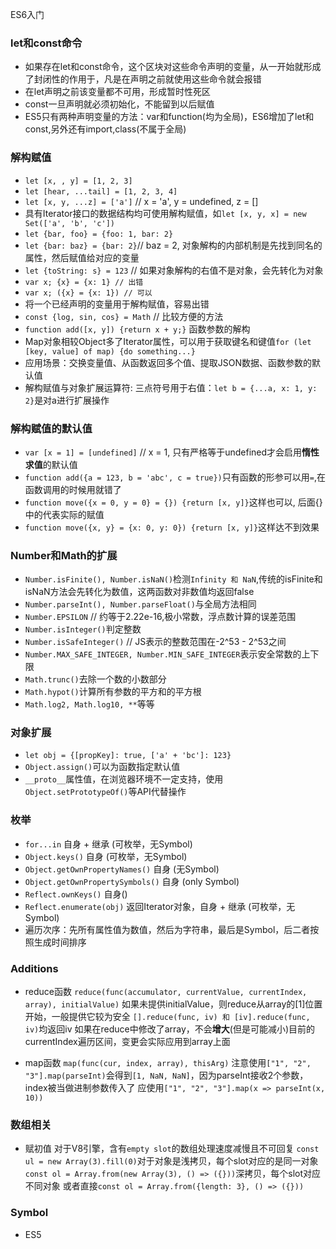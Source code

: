 ES6入门

### let和const命令

* 如果存在let和const命令，这个区块对这些命令声明的变量，从一开始就形成了封闭性的作用于，凡是在声明之前就使用这些命令就会报错
* 在let声明之前该变量都不可用，形成暂时性死区
* const一旦声明就必须初始化，不能留到以后赋值
* ES5只有两种声明变量的方法：var和function(均为全局)，ES6增加了let和const,另外还有import,class(不属于全局)

### 解构赋值
* `let [x, , y] = [1, 2, 3]`
* `let [hear, ...tail] = [1, 2, 3, 4]`
* `let [x, y, ...z] = ['a']` // x = 'a', y = undefined, z = []
* 具有Iterator接口的数据结构均可使用解构赋值，如`let [x, y, x] = new Set(['a', 'b', 'c'])`
* `let {bar, foo} = {foo: 1, bar: 2}`
* `let {bar: baz} = {bar: 2}`// baz = 2, 对象解构的内部机制是先找到同名的属性，然后赋值给对应的变量
* `let {toString: s} = 123` // 如果对象解构的右值不是对象，会先转化为对象
* `var x; {x} = {x: 1} // 出错`
* `var x; ({x} = {x: 1}) // 可以`
* 将一个已经声明的变量用于解构赋值，容易出错
* `const {log, sin, cos} = Math` // 比较方便的方法
* `function add([x, y]) {return x + y;}` 函数参数的解构
* Map对象相较Object多了Iterator属性，可以用于获取键名和键值`for (let [key, value] of map) {do something...}`
* 应用场景：交换变量值、从函数返回多个值、提取JSON数据、函数参数的默认值
* 解构赋值与对象扩展运算符: 三点符号用于右值：`let b = {...a, x: 1, y: 2}`是对a进行扩展操作

### 解构赋值的默认值

* `var [x = 1] = [undefined]` // x = 1, 只有严格等于undefined才会启用**惰性求值**的默认值
* `function add({a = 123, b = 'abc', c = true})`只有函数的形参可以用`=`,在函数调用的时候用就错了
* `function move({x = 0, y = 0} = {}) {return [x, y]}`这样也可以, 后面{}中的代表实际的赋值
* `function move({x, y} = {x: 0, y: 0}) {return [x, y]}`这样达不到效果

### Number和Math的扩展

* `Number.isFinite(), Number.isNaN()`检测`Infinity 和 NaN`,传统的isFinite和isNaN方法会先转化为数值，这两函数对非数值均返回false
* `Number.parseInt(), Number.parseFloat()`与全局方法相同
* `Number.EPSILON` // 约等于2.22e-16,极小常数，浮点数计算的误差范围
* `Number.isInteger()`判定整数
* `Number.isSafeInteger()` // JS表示的整数范围在-2^53 - 2^53之间
* `Number.MAX_SAFE_INTEGER, Number.MIN_SAFE_INTEGER`表示安全常数的上下限
* `Math.trunc()`去除一个数的小数部分
* `Math.hypot()`计算所有参数的平方和的平方根
* `Math.log2, Math.log10, **`等等

### 对象扩展

* `let obj = {[propKey]: true, ['a' + 'bc']: 123}`
* `Object.assign()`可以为函数指定默认值
* `__proto__`属性值，在浏览器环境不一定支持，使用`Object.setPrototypeOf()`等API代替操作

### 枚举

* `for...in` 自身 + 继承 (可枚举，无Symbol)
* `Object.keys()` 自身 (可枚举，无Symbol)
* `Object.getOwnPropertyNames()` 自身 (无Symbol)
* `Object.getOwnPropertySymbols()` 自身 (only Symbol)
* `Reflect.ownKeys()` 自身()
* `Reflect.enumerate(obj)` 返回Iterator对象，自身 + 继承 (可枚举，无Symbol)
* 遍历次序：先所有属性值为数值，然后为字符串，最后是Symbol，后二者按照生成时间排序

### Additions

* reduce函数
`reduce(func(accumulator, currentValue, currentIndex, array), initialValue)`
如果未提供initialValue，则reduce从array的[1]位置开始，一般提供它较为安全
`[].reduce(func, iv) 和 [iv].reduce(func, iv)`均返回iv
如果在reduce中修改了array，不会**增大**(但是可能减小)目前的currentIndex遍历区间，变更会实际应用到array上面

* map函数
`map(func(cur, index, array), thisArg)`
注意使用`["1", "2", "3"].map(parseInt)`会得到`[1, NaN, NaN]`，因为parseInt接收2个参数，index被当做进制参数传入了
应使用`["1", "2", "3"].map(x => parseInt(x, 10))`

### 数组相关

* 赋初值
对于V8引擎，含有`empty slot`的数组处理速度减慢且不可回复
`const ul = new Array(3).fill(0)`对于对象是浅拷贝，每个slot对应的是同一对象
`const ol = Array.from(new Array(3), () => ({}))`深拷贝，每个slot对应不同对象
或者直接`const ol = Array.from({length: 3}, () => ({}))`

### Symbol

* ES5

